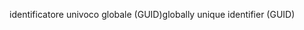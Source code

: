 <span data-ttu-id="9e30b-101">identificatore univoco globale (GUID)</span><span class="sxs-lookup"><span data-stu-id="9e30b-101">globally unique identifier (GUID)</span></span>